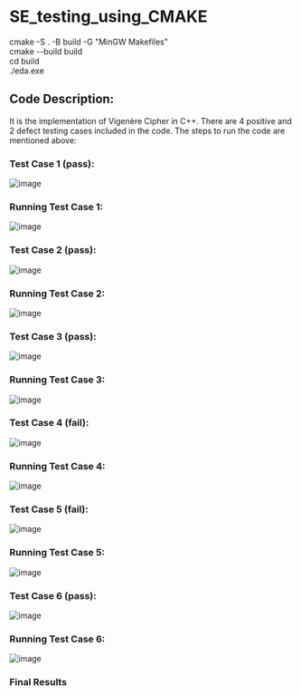 # SE_testing_using_CMAKE

cmake -S . -B build -G "MinGW Makefiles" <br>
cmake --build build <br>
cd build <br>
./eda.exe

## Code Description:

It is the implementation of Vigenère Cipher in C++. There are 4 positive and 2 defect testing cases included in the code. The steps to run the code are mentioned above:
### Test Case 1 (pass):

![image](https://github.com/hatifmujahid/SE_testing_using_CMAKE/assets/56687118/b594b8ec-d04d-469b-8c37-cb1da9c51cde)

### Running Test Case 1:

![image](https://github.com/hatifmujahid/SE_testing_using_CMAKE/assets/56687118/6f4700b7-9e92-446c-bc08-93bc62f67953)

### Test Case 2 (pass):
![image](https://github.com/hatifmujahid/SE_testing_using_CMAKE/assets/56687118/a4d1a5fd-828d-4da7-a190-7880ff525b6b)

### Running Test Case 2:
![image](https://github.com/hatifmujahid/SE_testing_using_CMAKE/assets/56687118/95bb3900-1ac8-40f4-839e-242dd3090ac4)

### Test Case 3 (pass):
![image](https://github.com/hatifmujahid/SE_testing_using_CMAKE/assets/56687118/0ae760a2-0e84-4816-ad9e-95d98d6674b9)

### Running Test Case 3:
![image](https://github.com/hatifmujahid/SE_testing_using_CMAKE/assets/56687118/bafb6ed2-1d4d-45e8-9187-af4174d663dc)

### Test Case 4 (fail):
![image](https://github.com/hatifmujahid/SE_testing_using_CMAKE/assets/56687118/42db81cb-3526-4bee-be18-e83f857945f0)

### Running Test Case 4:
![image](https://github.com/hatifmujahid/SE_testing_using_CMAKE/assets/56687118/b650ae08-6f9d-4c09-9587-eb98b1bfce11)

### Test Case 5 (fail):
![image](https://github.com/hatifmujahid/SE_testing_using_CMAKE/assets/56687118/032ef00f-b263-4d37-bd75-7ed8da0ae156)

### Running Test Case 5:
![image](https://github.com/hatifmujahid/SE_testing_using_CMAKE/assets/56687118/81ca8b1a-bf60-43a3-9815-af3f6ce70a71)

### Test Case 6 (pass):
![image](https://github.com/hatifmujahid/SE_testing_using_CMAKE/assets/56687118/2cb3f821-259d-41fd-a3d6-7b6e21d033aa)

### Running Test Case 6:
![image](https://github.com/hatifmujahid/SE_testing_using_CMAKE/assets/56687118/6406db52-8909-48b7-8129-ccf748731110)

### Final Results
